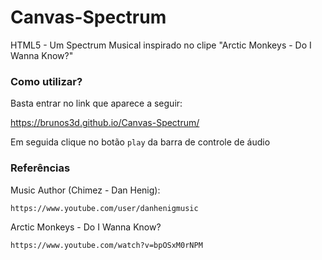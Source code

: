 # Canvas-Spectrum
 HTML5 - Um Spectrum Musical inspirado no clipe "Arctic Monkeys - Do I Wanna Know?"

### Como utilizar?
Basta entrar no link que aparece a seguir:

 https://brunos3d.github.io/Canvas-Spectrum/

Em seguida clique no botão `play` da barra de controle de áudio

### Referências

Music Author (Chimez - Dan Henig):

	https://www.youtube.com/user/danhenigmusic

Arctic Monkeys - Do I Wanna Know?

	https://www.youtube.com/watch?v=bpOSxM0rNPM